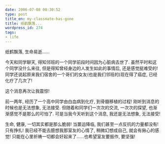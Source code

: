 ```yaml
---
date: 2006-07-08 00:30:52
type: post
title_en: my-classmate-has-gone
title: 纸鹤飘落...
wordpress_id: 274
tags:
- life
---
```


纸鹤飘落, 生命易逝......

今天和同学聊天, 得知邻班的一个同学前段时间因为心脏病去世了. 虽然平时和这个同学没什么来往, 但是得知曾经身边的人发生如此的事情后, 还是感觉挺难受的! 同学还说起原来我们宿舍的一个哥们的女友(也是我们邻班的)现在得了癌症, 已经化疗了几次了!

这个消息再次让我震惊!

前一两年, 经历了一个高中同学由白血病到化疗, 到骨髓移植的过程! 刚听到消息的时候也是无法想象, 无法接受. 但随着和同学们一次次的交流, 一次次的探望, 也渐渐感觉不是那么的可怕了. 可是当我今天听到这个消息, 我还是无法想象, 无法接受!

生命, 健康, 一切其实都是那么脆弱! 当噩运降临, 我们甚至一点反抗的力量都没有! 只有挣扎! 我已经不能去臆想我那室友的心情了, 稍微幻想成自己, 就会有揪心的感觉! 只能在心里祈祷一切都会好起来了......也希望室友要振作, 要坚强!

